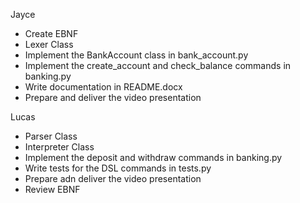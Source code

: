 Jayce
- Create EBNF
- Lexer Class
- Implement the BankAccount class in bank_account.py
- Implement the create_account and check_balance commands in banking.py
- Write documentation in README.docx
- Prepare and deliver the video presentation

Lucas
- Parser Class
- Interpreter Class
- Implement the deposit and withdraw commands in banking.py
- Write tests for the DSL commands in tests.py
- Prepare adn deliver the video presentation
- Review EBNF
